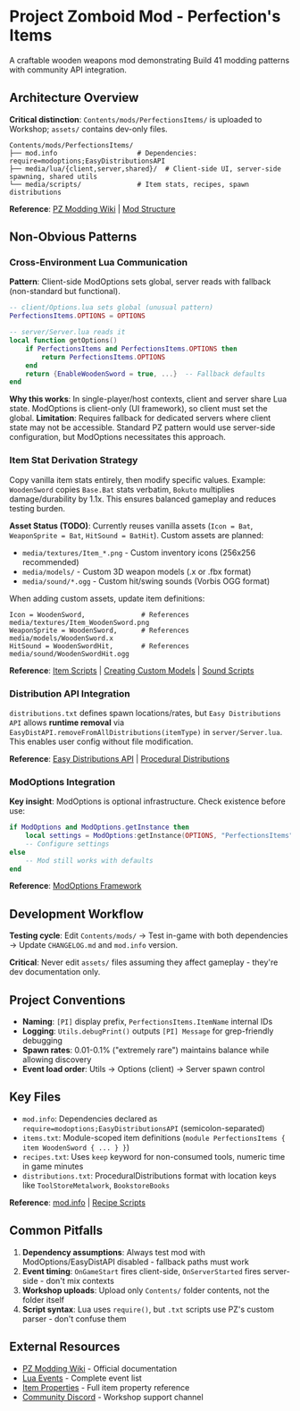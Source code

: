 # Project Zomboid Mod - Perfection's Items

A craftable wooden weapons mod demonstrating Build 41 modding patterns with community API integration.

## Architecture Overview

**Critical distinction**: `Contents/mods/PerfectionsItems/` is uploaded to Workshop; `assets/` contains dev-only files.

```
Contents/mods/PerfectionsItems/
├── mod.info                    # Dependencies: require=modoptions;EasyDistributionsAPI
├── media/lua/{client,server,shared}/  # Client-side UI, server-side spawning, shared utils
└── media/scripts/              # Item stats, recipes, spawn distributions
```

**Reference**: [PZ Modding Wiki](https://pzwiki.net/wiki/Modding) | [Mod Structure](https://pzwiki.net/wiki/Mod_structure)

## Non-Obvious Patterns

### Cross-Environment Lua Communication
**Pattern**: Client-side ModOptions sets global, server reads with fallback (non-standard but functional).
```lua
-- client/Options.lua sets global (unusual pattern)
PerfectionsItems.OPTIONS = OPTIONS  

-- server/Server.lua reads it
local function getOptions()
    if PerfectionsItems and PerfectionsItems.OPTIONS then
        return PerfectionsItems.OPTIONS
    end
    return {EnableWoodenSword = true, ...}  -- Fallback defaults
end
```
**Why this works**: In single-player/host contexts, client and server share Lua state. ModOptions is client-only (UI framework), so client must set the global. **Limitation**: Requires fallback for dedicated servers where client state may not be accessible. Standard PZ pattern would use server-side configuration, but ModOptions necessitates this approach.

### Item Stat Derivation Strategy
Copy vanilla item stats entirely, then modify specific values. Example: `WoodenSword` copies `Base.Bat` stats verbatim, `Bokuto` multiplies damage/durability by 1.1x. This ensures balanced gameplay and reduces testing burden.

**Asset Status (TODO)**: Currently reuses vanilla assets (`Icon = Bat`, `WeaponSprite = Bat`, `HitSound = BatHit`). Custom assets are planned:
- `media/textures/Item_*.png` - Custom inventory icons (256x256 recommended)
- `media/models/` - Custom 3D weapon models (.x or .fbx format)
- `media/sound/*.ogg` - Custom hit/swing sounds (Vorbis OGG format)

When adding custom assets, update item definitions:
```plaintext
Icon = WoodenSword,              # References media/textures/Item_WoodenSword.png
WeaponSprite = WoodenSword,      # References media/models/WoodenSword.x
HitSound = WoodenSwordHit,       # References media/sound/WoodenSwordHit.ogg
```

**Reference**: [Item Scripts](https://pzwiki.net/wiki/Item_(scripts)) | [Creating Custom Models](https://pzwiki.net/wiki/Creating_a_clothing_mod) | [Sound Scripts](https://pzwiki.net/wiki/Sound_(scripts))

### Distribution API Integration
`distributions.txt` defines spawn locations/rates, but `Easy Distributions API` allows **runtime removal** via `EasyDistAPI.removeFromAllDistributions(itemType)` in `server/Server.lua`. This enables user config without file modification.

**Reference**: [Easy Distributions API](https://steamcommunity.com/sharedfiles/filedetails/?id=3487312010) | [Procedural Distributions](https://pzwiki.net/wiki/Procedural_distributions)

### ModOptions Integration
**Key insight**: ModOptions is optional infrastructure. Check existence before use:
```lua
if ModOptions and ModOptions.getInstance then
    local settings = ModOptions:getInstance(OPTIONS, "PerfectionsItems", "Perfection's Items")
    -- Configure settings
else
    -- Mod still works with defaults
end
```

**Reference**: [ModOptions Framework](https://steamcommunity.com/sharedfiles/filedetails/?id=2169435993)

## Development Workflow

**Testing cycle**: Edit `Contents/mods/` → Test in-game with both dependencies → Update `CHANGELOG.md` and `mod.info` version.

**Critical**: Never edit `assets/` files assuming they affect gameplay - they're dev documentation only.

## Project Conventions

- **Naming**: `[PI]` display prefix, `PerfectionsItems.ItemName` internal IDs
- **Logging**: `Utils.debugPrint()` outputs `[PI] Message` for grep-friendly debugging
- **Spawn rates**: 0.01-0.1% ("extremely rare") maintains balance while allowing discovery
- **Event load order**: Utils → Options (client) → Server spawn control

## Key Files

- `mod.info`: Dependencies declared as `require=modoptions;EasyDistributionsAPI` (semicolon-separated)
- `items.txt`: Module-scoped item definitions (`module PerfectionsItems { item WoodenSword { ... } }`)
- `recipes.txt`: Uses `keep` keyword for non-consumed tools, numeric time in game minutes
- `distributions.txt`: ProceduralDistributions format with location keys like `ToolStoreMetalwork`, `BookstoreBooks`

**Reference**: [mod.info](https://pzwiki.net/wiki/Mod.info) | [Recipe Scripts](https://pzwiki.net/wiki/Recipe_(scripts))

## Common Pitfalls

1. **Dependency assumptions**: Always test mod with ModOptions/EasyDistAPI disabled - fallback paths must work
2. **Event timing**: `OnGameStart` fires client-side, `OnServerStarted` fires server-side - don't mix contexts
3. **Workshop uploads**: Upload only `Contents/` folder contents, not the folder itself
4. **Script syntax**: Lua uses `require()`, but `.txt` scripts use PZ's custom parser - don't confuse them

## External Resources

- [PZ Modding Wiki](https://pzwiki.net/wiki/Modding) - Official documentation
- [Lua Events](https://pzwiki.net/wiki/Lua_event) - Complete event list
- [Item Properties](https://pzwiki.net/wiki/Item_(scripts)) - Full item property reference
- [Community Discord](https://discord.gg/theindiestone) - Workshop support channel